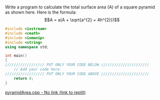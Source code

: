 Write a program to calculate the total surface area (A) of a square pyramid
as shown here. Here is the formula:
$$A = a(A + \sqrt{a^{2} + 4h^{2}})$$
```cpp
#include <iostream>
#include <cmath>
#include <iomanip>
#include <string>
using namespace std;

int main()
{
////////////////// PUT ONLY YOUR CODE BELOW //////////////////////
    // Add your code here
////////////////// PUT ONLY YOUR CODE ABOVE //////////////////////
    return 0;
}    
```

[pyramidArea.cpp - No link (link to replit) ](https://replit.com)